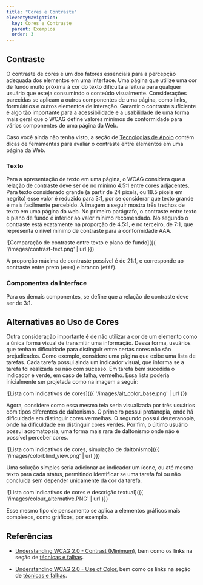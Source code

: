 ```yaml
---
title: "Cores e Contraste"
eleventyNavigation:
  key: Cores e Contraste
  parent: Exemplos
  order: 3
---
```


## Contraste

O contraste de cores é um dos fatores essenciais para a percepção adequada dos elementos em uma interface. Uma página que utilize uma cor de fundo muito próxima à cor do texto dificulta a leitura para qualquer usuário que esteja consumindo o conteúdo visualmente. Considerações parecidas se aplicam a outros componentes de uma página, como links, formulários e outros elementos de interação. Garantir o contraste suficiente é algo tão importante para a acessibilidade e a usabilidade de uma forma mais geral que o WCAG define valores mínimos de conformidade para vários componentes de uma página da Web.

Caso você ainda não tenha visto, a seção de [Tecnologias de Apoio](../../technologies/support) contém dicas de ferramentas para avaliar o contraste entre elementos em uma página da Web.

### Texto

Para a apresentação de texto em uma página, o WCAG considera que a relação de contraste deve ser de no mínimo 4.5:1 entre cores adjacentes. Para texto considerado grande (a partir de 24 pixels, ou 18.5 pixels em negrito) esse valor é reduzido para 3:1, por se considerar que texto grande é mais facilmente percebido. A imagem a seguir mostra três trechos de texto em uma página da web. No primeiro parágrafo, o contraste entre texto e plano de fundo é inferior ao valor mínimo recomendado. No segundo o contraste está exatamente na proporção de 4.5:1, e no terceiro, de 7:1, que representa o nível mínimo de contraste para a conformidade AAA.

![Comparação de contraste entre texto e plano de fundo]({{ '/images/contrast-text.png' | url }})

A proporção máxima de contraste possível é de 21:1, e corresponde ao contraste entre preto (`#000`) e branco (`#fff`).

### Componentes da Interface

Para os demais componentes, se define que a relação de contraste deve ser de 3:1.

## Alternativas ao Uso de Cores

Outra consideração importante é de não utilizar a cor de um elemento como a única forma visual de transmitir uma informação. Dessa forma, usuários que tenham dificuldade para distinguir entre certas cores não são prejudicados. Como exemplo, considere uma página que exibe uma lista de tarefas. Cada tarefa possui ainda um indicador visual, que informa se a tarefa foi realizada ou não com sucesso. Em tarefa bem sucedida o indicador é verde, em caso de falha, vermelho. Essa lista poderia inicialmente ser projetada como na imagem a seguir:

![Lista com indicativos de cores]({{ '/images/alt_color_base.png' | url }})

Agora, considere como essa mesma tela seria visualizada por três usuários com tipos diferentes de daltonismo. O primeiro possui protanopia, onde há dificuldade em distinguir cores vermelhas. O segundo possui deuteranopia, onde há dificuldade em distinguir cores verdes. Por fim, o último usuário possui acromatopsia, uma forma mais rara de daltonismo onde não é possível perceber cores.

![Lista com indicativos de cores, simulação de daltonismo]({{ '/images/colorblind_view.png' | url }})

Uma solução simples seria adicionar ao indicador um ícone, ou até mesmo texto para cada status, permitindo identificar se uma tarefa foi ou não concluída sem depender unicamente da cor da tarefa.

![Lista com indicativos de cores e descrição textual]({{ '/images/colour_alternative.PNG' | url }})

Esse mesmo tipo de pensamento se aplica a elementos gráficos mais complexos, como gráficos, por exemplo.

## Referências

- [Understanding WCAG 2.0 - Contrast (Minimum)](https://www.w3.org/TR/UNDERSTANDING-WCAG20/visual-audio-contrast-contrast.html), bem como os links na seção de [técnicas e falhas](https://www.w3.org/TR/UNDERSTANDING-WCAG20/visual-audio-contrast-contrast.html#visual-audio-contrast-contrast-techniques-head).

- [Understanding WCAG 2.0 - Use of Color](https://www.w3.org/TR/UNDERSTANDING-WCAG20/visual-audio-contrast-contrast.html), bem como os links na seção de [técnicas e falhas](https://www.w3.org/TR/UNDERSTANDING-WCAG20/visual-audio-contrast-without-color.html#visual-audio-contrast-without-color-techniques-head).